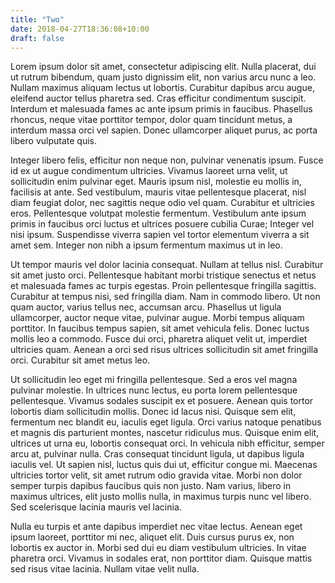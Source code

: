 ```yaml
---
title: "Two"
date: 2018-04-27T18:36:08+10:00
draft: false
---
```


Lorem ipsum dolor sit amet, consectetur adipiscing elit. Nulla placerat, dui ut rutrum bibendum, quam justo dignissim elit, non varius arcu nunc a leo. Nullam maximus aliquam lectus ut lobortis. Curabitur dapibus arcu augue, eleifend auctor tellus pharetra sed. Cras efficitur condimentum suscipit. Interdum et malesuada fames ac ante ipsum primis in faucibus. Phasellus rhoncus, neque vitae porttitor tempor, dolor quam tincidunt metus, a interdum massa orci vel sapien. Donec ullamcorper aliquet purus, ac porta libero vulputate quis.

Integer libero felis, efficitur non neque non, pulvinar venenatis ipsum. Fusce id ex ut augue condimentum ultricies. Vivamus laoreet urna velit, ut sollicitudin enim pulvinar eget. Mauris ipsum nisl, molestie eu mollis in, facilisis at ante. Sed vestibulum, mauris vitae pellentesque placerat, nisl diam feugiat dolor, nec sagittis neque odio vel quam. Curabitur et ultricies eros. Pellentesque volutpat molestie fermentum. Vestibulum ante ipsum primis in faucibus orci luctus et ultrices posuere cubilia Curae; Integer vel nisi ipsum. Suspendisse viverra sapien vel tortor elementum viverra a sit amet sem. Integer non nibh a ipsum fermentum maximus ut in leo.

Ut tempor mauris vel dolor lacinia consequat. Nullam at tellus nisl. Curabitur sit amet justo orci. Pellentesque habitant morbi tristique senectus et netus et malesuada fames ac turpis egestas. Proin pellentesque fringilla sagittis. Curabitur at tempus nisi, sed fringilla diam. Nam in commodo libero. Ut non quam auctor, varius tellus nec, accumsan arcu. Phasellus ut ligula ullamcorper, auctor neque vitae, pulvinar augue. Morbi tempus aliquam porttitor. In faucibus tempus sapien, sit amet vehicula felis. Donec luctus mollis leo a commodo. Fusce dui orci, pharetra aliquet velit ut, imperdiet ultricies quam. Aenean a orci sed risus ultrices sollicitudin sit amet fringilla orci. Curabitur sit amet metus leo.

Ut sollicitudin leo eget mi fringilla pellentesque. Sed a eros vel magna pulvinar molestie. In ultrices nunc lectus, eu porta lorem pellentesque pellentesque. Vivamus sodales suscipit ex et posuere. Aenean quis tortor lobortis diam sollicitudin mollis. Donec id lacus nisi. Quisque sem elit, fermentum nec blandit eu, iaculis eget ligula. Orci varius natoque penatibus et magnis dis parturient montes, nascetur ridiculus mus. Quisque enim elit, ultrices ut urna eu, lobortis consequat orci. In vehicula nibh efficitur, semper arcu at, pulvinar nulla. Cras consequat tincidunt ligula, ut dapibus ligula iaculis vel. Ut sapien nisl, luctus quis dui ut, efficitur congue mi. Maecenas ultricies tortor velit, sit amet rutrum odio gravida vitae. Morbi non dolor semper turpis dapibus faucibus quis non justo. Nam varius, libero in maximus ultrices, elit justo mollis nulla, in maximus turpis nunc vel libero. Sed scelerisque lacinia mauris vel lacinia.

Nulla eu turpis et ante dapibus imperdiet nec vitae lectus. Aenean eget ipsum laoreet, porttitor mi nec, aliquet elit. Duis cursus purus ex, non lobortis ex auctor in. Morbi sed dui eu diam vestibulum ultricies. In vitae pharetra orci. Vivamus in sodales erat, non porttitor diam. Quisque mattis sed risus vitae lacinia. Nullam vitae velit nulla.